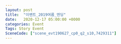 ```yaml
---
layout: post
title:  "이벤트_2019여름_엔딩"
date:   2020-12-17 05:00:00 +0000
categories: Event
Tags: Story Event
SceneCode: ["scene_evt190627_cp0_q2_s10,7429311"]
---
```


